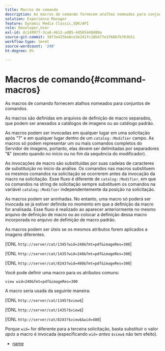 ```yaml
---
title: Macros de comando
description: As macros de comando fornecem atalhos nomeados para conjuntos de comandos.
solution: Experience Manager
feature: Dynamic Media Classic,SDK/API
role: Developer,User
exl-id: dc149977-3ca8-4612-ad05-4d565440d00a
source-git-commit: 38f3e425be0ce3e241fc18b477e3f68b7b763b51
workflow-type: tm+mt
source-wordcount: '248'
ht-degree: 0%

---
```


# Macros de comando{#command-macros}

As macros de comando fornecem atalhos nomeados para conjuntos de comandos.

As macros são definidas em arquivos de definição de macro separados, que podem ser anexados a catálogos de imagens ou ao catálogo padrão.

As macros podem ser invocadas em qualquer lugar em uma solicitação após &quot;?&quot; e em qualquer lugar dentro de um `catalog::Modifier` campo. As macros só podem representar um ou mais comandos completos do Servidor de imagens, portanto, elas devem ser delimitadas por separadores &quot;&amp;&quot; (exceto quando no início ou no fim da sequência do modificador).

As invocações de macro são substituídas por suas cadeias de caracteres de substituição no início da análise. Os comandos nas macros substituem os mesmos comandos na solicitação se ocorrerem antes da invocação da macro na solicitação. Esse fluxo é diferente de `catalog::Modifier`, em que os comandos na string de solicitação sempre substituem os comandos na variável `catalog::Modifier` independentemente da posição na solicitação.

As macros podem ser aninhadas. No entanto, uma macro só poderá ser invocada se já estiver definida no momento em que a definição da macro for analisada. Esse fluxo é realizado ao aparecer anteriormente no mesmo arquivo de definição de macro ou ao colocar a definição dessa macro incorporada no arquivo de definição de macro padrão.

As macros podem ser úteis se os mesmos atributos forem aplicados a imagens diferentes.

[!DNL `http://server/cat/1345?wid=240&fmt=pdf&imageRes=300`]

[!DNL `http://server/cat/1435?wid=240&fmt=pdf&imageRes=300`]

[!DNL `http://server/cat/8243?wid=480&fmt=pdf&imageRes=300`]

Você pode definir uma macro para os atributos comuns:

`view wid=240&fmt=pdf&imageRes=300`

A macro seria usada da seguinte maneira:

[!DNL `http://server/cat/1345?$view$`]

[!DNL `http://server/cat/1435?$view$`]

[!DNL `http://server/cat/8243?$view$&wid=480`]

Porque `wid=` for diferente para a terceira solicitação, basta substituir o valor *após* a macro é invocada (especificando `wid=` *antes* `$view$` não tem efeito).

+ [name](r-name.md)

